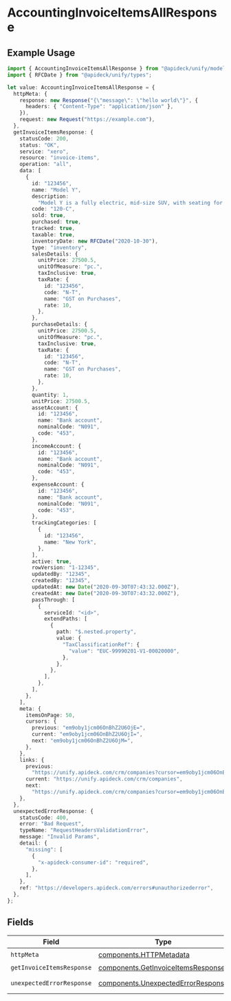 # AccountingInvoiceItemsAllResponse

## Example Usage

```typescript
import { AccountingInvoiceItemsAllResponse } from "@apideck/unify/models/operations";
import { RFCDate } from "@apideck/unify/types";

let value: AccountingInvoiceItemsAllResponse = {
  httpMeta: {
    response: new Response("{\"message\": \"hello world\"}", {
      headers: { "Content-Type": "application/json" },
    }),
    request: new Request("https://example.com"),
  },
  getInvoiceItemsResponse: {
    statusCode: 200,
    status: "OK",
    service: "xero",
    resource: "invoice-items",
    operation: "all",
    data: [
      {
        id: "123456",
        name: "Model Y",
        description:
          "Model Y is a fully electric, mid-size SUV, with seating for up to seven, dual motor AWD and unparalleled protection.",
        code: "120-C",
        sold: true,
        purchased: true,
        tracked: true,
        taxable: true,
        inventoryDate: new RFCDate("2020-10-30"),
        type: "inventory",
        salesDetails: {
          unitPrice: 27500.5,
          unitOfMeasure: "pc.",
          taxInclusive: true,
          taxRate: {
            id: "123456",
            code: "N-T",
            name: "GST on Purchases",
            rate: 10,
          },
        },
        purchaseDetails: {
          unitPrice: 27500.5,
          unitOfMeasure: "pc.",
          taxInclusive: true,
          taxRate: {
            id: "123456",
            code: "N-T",
            name: "GST on Purchases",
            rate: 10,
          },
        },
        quantity: 1,
        unitPrice: 27500.5,
        assetAccount: {
          id: "123456",
          name: "Bank account",
          nominalCode: "N091",
          code: "453",
        },
        incomeAccount: {
          id: "123456",
          name: "Bank account",
          nominalCode: "N091",
          code: "453",
        },
        expenseAccount: {
          id: "123456",
          name: "Bank account",
          nominalCode: "N091",
          code: "453",
        },
        trackingCategories: [
          {
            id: "123456",
            name: "New York",
          },
        ],
        active: true,
        rowVersion: "1-12345",
        updatedBy: "12345",
        createdBy: "12345",
        updatedAt: new Date("2020-09-30T07:43:32.000Z"),
        createdAt: new Date("2020-09-30T07:43:32.000Z"),
        passThrough: [
          {
            serviceId: "<id>",
            extendPaths: [
              {
                path: "$.nested.property",
                value: {
                  "TaxClassificationRef": {
                    "value": "EUC-99990201-V1-00020000",
                  },
                },
              },
            ],
          },
        ],
      },
    ],
    meta: {
      itemsOnPage: 50,
      cursors: {
        previous: "em9oby1jcm06OnBhZ2U6OjE=",
        current: "em9oby1jcm06OnBhZ2U6OjI=",
        next: "em9oby1jcm06OnBhZ2U6OjM=",
      },
    },
    links: {
      previous:
        "https://unify.apideck.com/crm/companies?cursor=em9oby1jcm06OnBhZ2U6OjE%3D",
      current: "https://unify.apideck.com/crm/companies",
      next:
        "https://unify.apideck.com/crm/companies?cursor=em9oby1jcm06OnBhZ2U6OjM",
    },
  },
  unexpectedErrorResponse: {
    statusCode: 400,
    error: "Bad Request",
    typeName: "RequestHeadersValidationError",
    message: "Invalid Params",
    detail: {
      "missing": [
        {
          "x-apideck-consumer-id": "required",
        },
      ],
    },
    ref: "https://developers.apideck.com/errors#unauthorizederror",
  },
};
```

## Fields

| Field                                                                                    | Type                                                                                     | Required                                                                                 | Description                                                                              |
| ---------------------------------------------------------------------------------------- | ---------------------------------------------------------------------------------------- | ---------------------------------------------------------------------------------------- | ---------------------------------------------------------------------------------------- |
| `httpMeta`                                                                               | [components.HTTPMetadata](../../models/components/httpmetadata.md)                       | :heavy_check_mark:                                                                       | N/A                                                                                      |
| `getInvoiceItemsResponse`                                                                | [components.GetInvoiceItemsResponse](../../models/components/getinvoiceitemsresponse.md) | :heavy_minus_sign:                                                                       | InvoiceItems                                                                             |
| `unexpectedErrorResponse`                                                                | [components.UnexpectedErrorResponse](../../models/components/unexpectederrorresponse.md) | :heavy_minus_sign:                                                                       | Unexpected error                                                                         |
